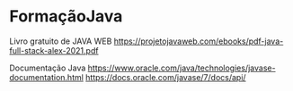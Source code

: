 # FormaçãoJava

Livro gratuito de JAVA WEB
https://projetojavaweb.com/ebooks/pdf-java-full-stack-alex-2021.pdf

Documentação Java
https://www.oracle.com/java/technologies/javase-documentation.html
https://docs.oracle.com/javase/7/docs/api/
